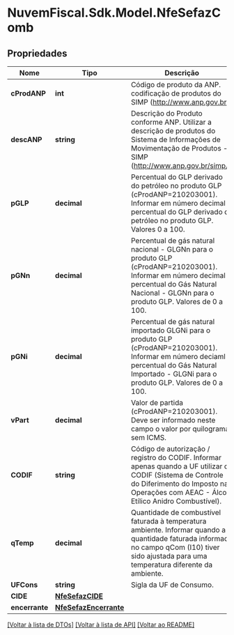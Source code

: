 # NuvemFiscal.Sdk.Model.NfeSefazComb

## Propriedades

Nome | Tipo | Descrição | Comentários
------------ | ------------- | ------------- | -------------
**cProdANP** | **int** | Código de produto da ANP. codificação de produtos do SIMP (http://www.anp.gov.br). | 
**descANP** | **string** | Descrição do Produto conforme ANP. Utilizar a descrição de produtos do Sistema de Informações de Movimentação de Produtos - SIMP (http://www.anp.gov.br/simp/). | 
**pGLP** | **decimal** | Percentual do GLP derivado do petróleo no produto GLP (cProdANP&#x3D;210203001). Informar em número decimal o percentual do GLP derivado de petróleo no produto GLP. Valores 0 a 100. | [optional] 
**pGNn** | **decimal** | Percentual de gás natural nacional - GLGNn para o produto GLP (cProdANP&#x3D;210203001). Informar em número decimal o percentual do Gás Natural Nacional - GLGNn para o produto GLP. Valores de 0 a 100. | [optional] 
**pGNi** | **decimal** | Percentual de gás natural importado GLGNi para o produto GLP (cProdANP&#x3D;210203001). Informar em número deciaml o percentual do Gás Natural Importado - GLGNi para o produto GLP. Valores de 0 a 100. | [optional] 
**vPart** | **decimal** | Valor de partida (cProdANP&#x3D;210203001). Deve ser informado neste campo o valor por quilograma sem ICMS. | [optional] 
**CODIF** | **string** | Código de autorização / registro do CODIF. Informar apenas quando a UF utilizar o CODIF (Sistema de Controle do    Diferimento do Imposto nas Operações com AEAC - Álcool Etílico Anidro Combustível). | [optional] 
**qTemp** | **decimal** | Quantidade de combustível  faturada à temperatura ambiente.  Informar quando a quantidade  faturada informada no campo  qCom (I10) tiver sido ajustada para  uma temperatura diferente da  ambiente. | [optional] 
**UFCons** | **string** | Sigla da UF de Consumo. | 
**CIDE** | [**NfeSefazCIDE**](NfeSefazCIDE.md) |  | [optional] 
**encerrante** | [**NfeSefazEncerrante**](NfeSefazEncerrante.md) |  | [optional] 

[[Voltar à lista de DTOs]](../README.md#documentation-for-models) [[Voltar à lista de API]](../README.md#documentation-for-api-endpoints) [[Voltar ao README]](../README.md)


